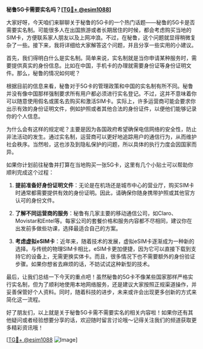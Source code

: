 **秘鲁5G卡需要实名吗？[[TG💪+ @esim1088](https://t.me/s/esim1088)]**

大家好呀，今天咱们来聊聊关于秘鲁的5G卡的一个热门话题——秘鲁的5G卡是否需要实名制。可能很多人在出国旅游或者长期居住的时候，都会考虑购买当地的SIM卡，方便联系家人朋友以及上网冲浪。不过，在秘鲁，这个问题就显得稍微复杂了一些。接下来，我将详细给大家解答这个问题，并且分享一些实用的小建议。

首先，我们得明白什么是实名制。简单来说，实名制就是当你申请某种服务时，需要提供真实的身份信息。比如在中国，手机卡的办理就需要身份证等身份证明文件。那么，秘鲁的情况如何呢？

根据目前的信息来看，秘鲁对于5G卡的管理政策和中国的实名制有所不同。秘鲁并没有像中国那样强制要求所有用户都必须进行实名登记。不过，这并不意味着你可以随意使用假名或匿名去购买和激活SIM卡。实际上，许多运营商可能会要求你出示有效的身份证明文件，例如护照或者其他合法的身份证件，以便他们能够记录你的个人信息。

为什么会有这样的规定呢？主要是因为各国政府希望确保电信网络的安全性，防止非法活动的发生。通过实名制，运营商可以更好地追踪用户的通信行为，从而维护社会秩序。当然啦，这也涉及到隐私保护的问题，所以具体的执行力度会因国家而异。

如果你计划前往秘鲁并打算在当地购买一张5G卡，这里有几个小贴士可以帮助你顺利完成这个过程：

1. **提前准备好身份证明文件**：无论是在机场还是城市中心的营业厅，购买SIM卡时通常都需要提供有效的身份证明。因此，请确保你随身携带护照或其他官方认可的身份文件。

2. **了解不同运营商的服务**：秘鲁有几家主要的移动通信公司，如Claro、Movistar和Entel等。每家公司的套餐价格和服务内容都不尽相同，建议你在出发前多做些功课，选择最适合自己的方案。

3. **考虑虚拟eSIM卡**：近年来，随着技术的发展，虚拟eSIM卡逐渐成为一种新的选择。与传统的物理SIM卡相比，eSIM卡更加便捷，因为它可以直接下载到支持它的设备上，无需更换实体卡。而且，很多情况下也不需要额外的身份验证步骤。如果你想省去麻烦的话，不妨试试这种新型的技术。

最后，让我们总结一下今天的重点吧！虽然秘鲁的5G卡不像某些国家那样严格实行实名制，但为了顺利地使用本地网络服务，还是建议大家按照正规渠道操作，并妥善保管好个人资料。同时，随着科技的进步，未来或许会出现更多创新的方式来简化这一流程。

好了朋友们，以上就是关于秘鲁5G卡需不需要实名的相关内容啦！如果你还有其他疑问或者经验想要分享的话，欢迎随时留言讨论哦～记得关注我们的频道获取更多精彩资讯哦！

[[TG💪+ @esim1088](https://t.me/s/esim1088) ![Image](https://i.postimg.cc/4NQfJmqS/Snipaste-2025-05-13-00-14-12.png)]